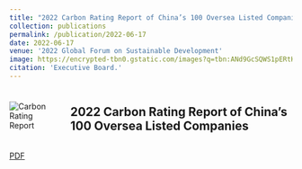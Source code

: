 ```yaml
---
title: "2022 Carbon Rating Report of China’s 100 Oversea Listed Companies"
collection: publications
permalink: /publication/2022-06-17
date: 2022-06-17
venue: '2022 Global Forum on Sustainable Development'
image: https://encrypted-tbn0.gstatic.com/images?q=tbn:ANd9GcSQWS1pERtHKZhox6nvAXK8QONrShHKeQQloQ&usqp=CAU" alt="Carbon Rating Report
citation: 'Executive Board.'
---
```

<div style="display: flex; align-items: center;">
  <img src="https://encrypted-tbn0.gstatic.com/images?q=tbn:ANd9GcSQWS1pERtHKZhox6nvAXK8QONrShHKeQQloQ&usqp=CAU" alt="Carbon Rating Report" style="max-width: 100px; margin-right: 20px;">
  <h2>2022 Carbon Rating Report of China’s 100 Oversea Listed Companies</h2>
</div>

[PDF](https://airs.cuhk.edu.cn/files/2022-06/2022%20Carbon%20Rating%20Report%20of%20China%27s%20100%20Overseas%20Listed%20Companies_0.pdf)
